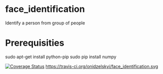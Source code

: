 # face_identification
Identify a person from group of people

# Prerequisities
sudo apt-get install python-pip
sudo pip install numpy


[![Coverage Status](https://coveralls.io/repos/onidzelskyi/face_identification/badge.svg?branch=master&service=github)](https://coveralls.io/github/onidzelskyi/face_identification?branch=master)
https://travis-ci.org/onidzelskyi/face_identification.svg
